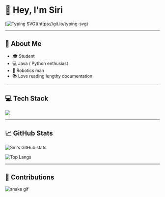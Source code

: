 # 👋 Hey, I'm Siri  

[![Typing SVG](https://readme-typing-svg.herokuapp.com?size=24&color=FF5733&lines=Student+%40+;Java+%26+Python+Dev;Future+EngSci+%2B+MD!)](https://git.io/typing-svg)

---

## 🚀 About Me
- 🎓 Student 
- 💻 Java / Python enthusiast  
- 🤖 Robotics man
- 📚 Love reading lengthy documentation

---

## 💻 Tech Stack
<p>
  <img src="https://skillicons.dev/icons?i=java,python,git,github,vscode" />
</p>

---

## 📈 GitHub Stats
![Siri's GitHub stats](https://github-readme-stats.vercel.app/api?username=sriganty&show_icons=true&theme=tokyonight)

![Top Langs](https://github-readme-stats.vercel.app/api/top-langs/?username=sriganty&layout=compact&theme=tokyonight)

---

## 🐍 Contributions
![snake gif](https://github.com/sriganty/sriganty/blob/output/snake.svg)
